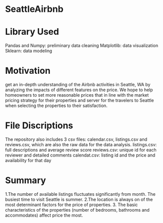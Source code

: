 # SeattleAirbnb
# Library Used
Pandas and Numpy: preliminary data cleaning
Matplotlib: data visualization
Sklearn: data modeling

# Motivation
get an in-depth understanding of the Airbnb activities in Seattle, WA by analyzing the impacts of different features on the price. We hope to help homeowners to set more reasonable prices that in line with the market pricing strategy for their properties and server for the travelers to Seattle when selecting the properties to their satisfaction.

# File Discriptions
The repository also includes 3 csv files: calendar.csv, listings.csv and reviews.csv, which are also the raw data for the data analysis.
listings.csv: full descriptions and average review score
reviews.csv: unique id for each reviewer and detailed comments
calendat.csv: listing id and the price and availability for that day   

# Summary
1.The number of available listings fluctuates significantly from month. The busiest time to visit Seattle is summer.
2.The location is always on of the most determinant factors for the price of properties.
3. The basic characteristics of the properties (number of bedrooms, bathrooms and accommodates) affect price the most.
